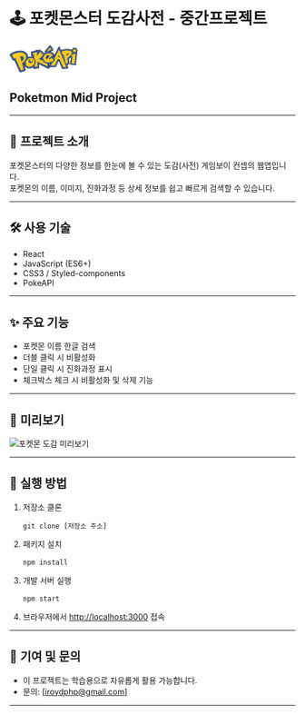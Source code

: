 # 🕹️ 포켓몬스터 도감사전 - 중간프로젝트

<img src="https://raw.githubusercontent.com/PokeAPI/media/master/logo/pokeapi_256.png" width="120" alt="포켓몬 로고" />

## Poketmon Mid Project

---

## 📖 프로젝트 소개

포켓몬스터의 다양한 정보를 한눈에 볼 수 있는 도감(사전) 게임보이 컨셉의 웹앱입니다.  
포켓몬의 이름, 이미지, 진화과정 등 상세 정보를 쉽고 빠르게 검색할 수 있습니다.

---

## 🛠️ 사용 기술

-  React
-  JavaScript (ES6+)
-  CSS3 / Styled-components
-  PokeAPI

---

## ✨ 주요 기능

-  포켓몬 이름 한글 검색
-  더블 클릭 시 비활성화
-  단일 클릭 시 진화과정 표시
-  체크박스 체크 시 비활성화 및 삭제 기능

---

## 📸 미리보기

![포켓몬 도감 미리보기](http://inpaypg.com/assets/img/%EA%B3%BC%EC%A0%9C.png)

---

## 🚀 실행 방법

1. 저장소 클론
   ```
   git clone [저장소 주소]
   ```
2. 패키지 설치
   ```
   npm install
   ```
3. 개발 서버 실행
   ```
   npm start
   ```
4. 브라우저에서 [http://localhost:3000](http://localhost:3000) 접속

---

## 🙌 기여 및 문의

-  이 프로젝트는 학습용으로 자유롭게 활용 가능합니다.
-  문의: [iroydphp@gmail.com]

---
